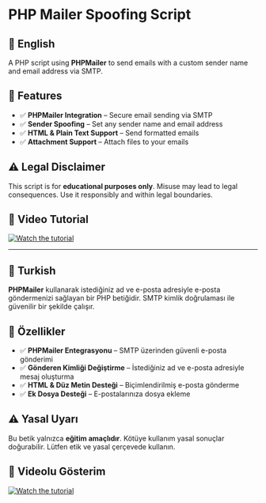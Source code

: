 # PHP Mailer Spoofing Script

## 📌 English

A PHP script using **PHPMailer** to send emails with a custom sender name and email address via SMTP.

## 🚀 Features
- ✅ **PHPMailer Integration** – Secure email sending via SMTP  
- ✅ **Sender Spoofing** – Set any sender name and email address  
- ✅ **HTML & Plain Text Support** – Send formatted emails  
- ✅ **Attachment Support** – Attach files to your emails  

## ⚠️ Legal Disclaimer
This script is for **educational purposes only**. Misuse may lead to legal consequences. Use it responsibly and within legal boundaries.

## 🎥 Video Tutorial  
[![Watch the tutorial](https://img.youtube.com/vi/SHpa0-tQAEI/maxresdefault.jpg)](https://www.youtube.com/watch?v=SHpa0-tQAEI)  

---

## 📌 Turkish

**PHPMailer** kullanarak istediğiniz ad ve e-posta adresiyle e-posta göndermenizi sağlayan bir PHP betiğidir. SMTP kimlik doğrulaması ile güvenilir bir şekilde çalışır.

## 🚀 Özellikler
- ✅ **PHPMailer Entegrasyonu** – SMTP üzerinden güvenli e-posta gönderimi  
- ✅ **Gönderen Kimliği Değiştirme** – İstediğiniz ad ve e-posta adresiyle mesaj oluşturma  
- ✅ **HTML & Düz Metin Desteği** – Biçimlendirilmiş e-posta gönderme  
- ✅ **Ek Dosya Desteği** – E-postalarınıza dosya ekleme  

## ⚠️ Yasal Uyarı
Bu betik yalnızca **eğitim amaçlıdır**. Kötüye kullanım yasal sonuçlar doğurabilir. Lütfen etik ve yasal çerçevede kullanın.

## 🎥 Videolu Gösterim
[![Watch the tutorial](https://img.youtube.com/vi/SHpa0-tQAEI/maxresdefault.jpg)](https://www.youtube.com/watch?v=SHpa0-tQAEI)  
